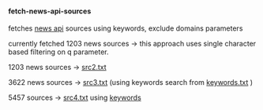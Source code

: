 #### fetch-news-api-sources

fetches [news api](https://newsapi.org/docs/endpoints/sources) sources using  keywords, exclude domains parameters

currently fetched 1203 news sources -> this approach uses single character based filtering on q parameter.

1203 news sources -> [src2.txt](https://github.com/Spectre-ak/fetch-news-api-sources/blob/main/src2.txt)

3622 news sources -> [src3.txt](https://github.com/Spectre-ak/fetch-news-api-sources/blob/main/src3.txt)  (using keywords search from [keywords.txt](https://github.com/Spectre-ak/fetch-news-api-sources/blob/main/keywords.txt) )

5457 sources -> [src4.txt](https://github.com/Spectre-ak/fetch-news-api-sources/blob/main/src4.txt) using [keywords](https://github.com/Spectre-ak/fetch-news-api-sources/blob/main/keywords2.txt)
